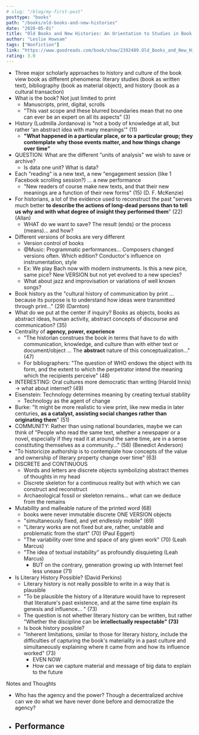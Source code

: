 ```yaml
---
# slug: "/blog/my-first-post"
posttype: "books"
path: "/books/old-books-and-new-histories"
date: "2020-05-01"
title: "Old Books and New Histories: An Orientation to Studies in Book and Print Culture"
author: "Leslie Howsam"
tags: ["Nonfiction"]
link: "https://www.goodreads.com/book/show/2392489.Old_Books_and_New_Histories"
rating: 3.0
---
```


- Three major scholarly approaches to history and culture of the book view book as different phenomena: literary studies (book as written text), bibliography (book as material object), and history (book as a cultural transaction)
- What is the book? Not just limited to print
    - Manuscripts, print, digital, scrolls
    - "This vast scope and these blurred boundaries mean that no one can ever be an expert on all its aspects" (3)
- History (Ludmilla Jordanova) is "not a body of knowledge at all, but rather 'an abstract idea with many meanings'" (11)
    - **"What happened in a particular place, or to a particular group; they contemplate why those events matter, and how things change over time"**
- QUESTION: What are the different "units of analysis" we wish to save or archive?
    - Is data one unit? What is data?
- Each "reading" is a new text, a new "engagement session (like 1 Facebook scrolling session?) ... a new performance
    - "New readers of course make new texts, and that their new meanings are a function of their new forms" (15) (D. F. McKenzie)
- For historians, a lot of the evidence used to reconstruct the past "serves much better **to describe the actions of long-dead persons than to tell us why and with what degree of insight they performed them**" (22) (Allan)
    - WHAT do we want to save? The result (ends) or the process (means)... and how?
- Different versions of books are very different
    - Version control of books
    - @Music: Programmatic performances... Composers changed versions often. Which edition? Conductor's influence on instrumentation, style
    - Ex: We play Bach now with modern instruments. Is this a new pice, same pice? New VERSION but not yet evolved to a new species?
    - What about jazz and improvisation or variations of well known songs?
- Book history as the "cultural history of communication by print ... because its purpose is to understand how ideas were transmitted through print..." (29) (Darnton)
- What do we put at the center if inquiry? Books as objects, books as abstract ideas, human activity, abstract concepts of discourse and communication? (35)
- Centrality of **agency, power, experience**
    - "The historian construes the book in terms that have to do with communication, knowledge, and culture than with either text or document/object ... The **abstract** nature of this conceptualization..." (47)
    - For bibliographers: "The question of WHO endows the object with its form, and the extent to which the perpetrator intend the meaning which the recipients perceive" (48)
- INTERESTING: Oral cultures more democratic than writing (Harold Innis) → what about internet? (49)
- Eisenstein: Technology determines meaning by creating textual stability
    - Technology as the agent of change
- Burke: "It might be more realistic to view print, like new media in later centuries, **as a catalyst, assisting social changes rather than originating them**" (51)
- COMMUNITY: Rather than using national boundaries, maybe we can think of "People who read the same text, whether a newspaper or a novel, especially if they read it at around the same time, are in a sense constituting themselves as a community..." (58) (Benedict Anderson)
- "To historicize authorship is to contemplate how concepts of the value and ownership of literary property change over time" (63)
- DISCRETE and CONTINUOUS
    - Words and letters are discrete objects symbolizing abstract themes of thoughts in my head
    - Discrete skeleton for a continuous reality but with which we can construct and reconstruct
    - Archaeological fossil or skeleton remains... what can we deduce from the remains
- Mutability and malleable nature of the printed word (68)
    - books were never immutable discrete ONE VERSION objects
    - "simultaneously fixed, and yet endlessly mobile" (69)
    - "Literary works are not fixed but are, rather, unstable and problematic from the start" (70) (Paul Eggert)
    - "The variability over time and space of any given work" (70) (Leah Marcus)
    - "The idea of textual instability" as profoundly disquieting (Leah Marcus)
        - BUT on the contrary, generation growing up with Internet feel less unease (71)
- Is Literary History Possible? (David Perkins)
    - Literary history is not really possible to write in a way that is plausible
    - "To be plausible the history of a literature would have to represent that literature's past existence, and at the same time explain its genesis and influence... " (73)
    - The question is not whether literary history can be written, but rather "Whether the discipline can be **in**t**ellectually respectable" (73)**
    - Is book history possible?
    - "Inherent limitations, similar to those for literary history, include the difficulties of capturing the book's materiality in a past culture and simultaneously explaining where it came from and how its influence worked" (73)
        - EVEN NOW
        - How can we capture material and message of big data to explain to the future

Notes and Thoughts

- Who has the agency and the power? Though a decentralized archive can we do what we have never done before and democratize the agency?
- Performance
    -